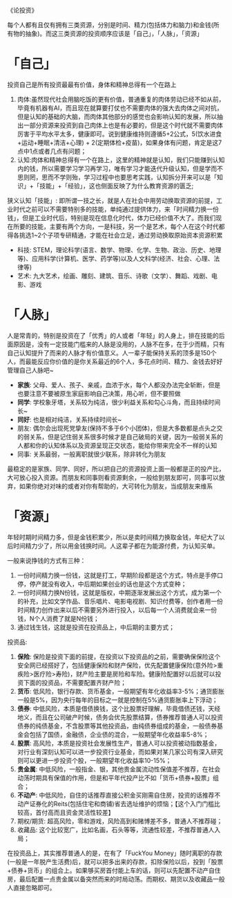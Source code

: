 《论投资》

每个人都有且仅有拥有三类资源，分别是时间、精力(包括体力和脑力)和金钱(所有物的抽象)。而这三类资源的投资顺序应该是「自己」，「人脉」，「资源」

# 「自己」
投资自己是所有投资最最有价值，身体和精神总得有一个在路上  
1. 肉体:虽然现代社会用脑吃饭的更有价值，普通重复的肉体劳动已经不如从前，毕竟有机器有AI，而且现在就算要打仗也不需要肉体的强大去肉体之间对抗，但是认知的基础的大脑，而肉体其他部分的感觉也会影响认知的发展，所以抽出一部分资源来投资到自己肉体上也是有必要的，但是这个时代就不需要肉体厉害于平均水平太多，健康即可。说到健康维持则遵循5+2公式，5(饮水进食+运动+睡眠+清洁+心理) + 2(定期体检+疫苗)，如果身体有问题，肯定是这7点中1点或者几点有问题；
2. 认知:肉体和精神总得有一个在路上，这里的精神就是认知，我们只能赚到认知内的钱，所以需要学习学习再学习，唯有学习才能迭代升级认知，但是学而不思则罔，思而不学则殆，学习过程中也要思考实践，认知拆分开来可以是「知识」+「技能」+「经验」，这也侧面反映了为什么教育资源的匮乏;

狭义认知「技能」: 即所谓一技之长，就是人在社会中用劳动换取资源的前提，工业时代之前可以不需要特别多的技能，单纯通过提供体力，来「时间精力换一份钱」，但是工业时代后，特别是现在信息化时代，体力已经价值不大了。而我们现在所要的技能，主要有两个方向，一是科技，另一个是艺术，每个人在这个时代都得各挑选1~2个子项专研精通，才能在社会立足，通过劳动换取原始资本资源积累
- 科技: STEM，理论科学(语言、数学、物理、化学、生物、政治、历史、地理等)、应用科学(计算机、医学、药学等)以及人文科学(经济、社会、心理、法律等)
- 艺术: 九大艺术，绘画、雕刻、建筑、音乐、诗歌（文学）、舞蹈、戏剧、电影、游戏

# 「人脉」
人是常青的，特别是投资在了「优秀」的人或者「年轻」的人身上，排在技能的后面原因是，没有一定技能门槛来的人脉是没用的，人脉不在多，在于少而精，只有自己认知提升了而来的人脉才有价值意义。人一辈子能保持关系的顶多是150个人，而最能反应你价值的是你关系最近的6个人，多花点时间、精力、金钱去好好管理自己人脉吧~
- **家族**: 父母、爱人、孩子、亲戚，血浓于水，每个人都没办法完全斩断，但是也要注意不要被原生家庭影响自己决策，用心听，但不要照做
- **同学**: 学校象牙塔，关系较为纯洁，很少利益关系和勾心斗角，而且持续时间长~
- **同好**: 也是相对纯洁，关系持续时间长~
- 朋友: 偶尔会出现死党挚友(保持不多于6个小团体)，但是大多数都是点头之交的弱关系，但是记住弱关系很多时候才是自己破局的关键，因为一般弱关系的人都和你的认知体系以及资源呈现正交状态，能给你带来完全不一样的认知
- 同事: 关系最弱，一般离职就很少联系，除非转化为朋友

最稳定的是家族、同学、同好，所以把自己的资源投资上面一般都是正的投产比，大可放心投入资源。而朋友和同事则看资源剩余，一般给到朋友即可，同事可以放弃，如果你绝对对味的或者对你有帮助的，大可转化为朋友，当成朋友来维系

# 「资源」
年轻时期时间精力多，但是金钱积累少，所以是卖时间精力换取金钱，年纪大了以后时间精力少了，所以用金钱换时间。人这辈子都在为能源付费，为认知买单。  

一般来说挣钱的方式有三种：
1. 一份时间精力换一份钱，这就是打工，早期阶段都是这个方式，特点是手停口停，停产就没有收入，中后期如果创业的话也是这个方式变种；
2. 一份时间精力换N份钱，这就是版权，中期逐渐发展出这个方式，成为第一个的补充，比如文学作品、音乐唱片、电影电视剧、知识付费等，创作者用一份时间精力创作出来以后不需要另外进行投入，以后每一个人消费就会来一份钱，N个人消费了就是N份钱；
3. 通过钱生钱，这就是投资在投资品上，中后期的主要方式；

投资品:
1. **保险**: 保险是投资下面的前提，在投资以下投资品的之前，需要确保保险这个安全网已经搭好了，包括健康保险和财产保险，优先配置健康保险(意外险>重疾险>医疗险>寿险)，财产险主要是房险和车险。健康险配置好以后就可以投资下面的投资品，不需要配置齐财产险；
2. **货币**: 低风险，银行存款、货币基金，一般期望有年化收益率3-5%；通货膨胀一般是5%，因为央行每年的目标之一就是控制在5%通货膨胀率上下浮动；
3. **债券**: 中低风险，本质是借债换钱，这个比股票好理解，毕竟借债还钱，天经地义，而且在公司破产时候，债务会优先股票结算，债券推荐普通人可以投资债券的纯债基金，不含股票等其他投资品，由纯债券组成的基金，一般债券基金会包括了国债，金融债，企业债的混合，一般期望年化收益率5-8%；
4. **股票**: 高风险，本质是投资社会发展性生产，普通人可以投资被动指数基金，对行业有深刻认知可以进一步投资行业基金，而如果对某几家公司有深入研究则可以更进一步投资个股，一般期望年化收益率10-15%；
5. **贵金属**: 中低风险，一般指金、银，其他贵金属流动性保值差不推荐，在社会动荡时期具有保值的作用，但是和平年代投产比不如「货币+债券+股票」组合；
6. **不动产**: 中低风险，自住的话推荐直接公积金买刚需自住房，投资的话推荐不动产证券化的Reits(包括住宅和商铺)省去选址维护的烦恼；【这个入门门槛比较高，首付高而且资金灵活性较差】
7. 期权/期货: 超高风险，零和游戏，风险高到和赌博差不多，普通人不推荐碰；
8. 收藏品: 这个比较宽广，比如名画，石头等等，流通性较差，不推荐普通人入局；

在投资品上，其实推荐普通人的是，在有了「FuckYou Money」随时离职的存款(一般是一年脱产生活费)后，就可以把多出来的存款，扣除保险以后，投到「股票+债券+货币」的组合上。如果够买房首付能上车的话，则可以先配置不动产自住房，最后配置一点贵金属以备突然而来的时局动荡。而期权、期货以及收藏品一般人直接忽略即可。
